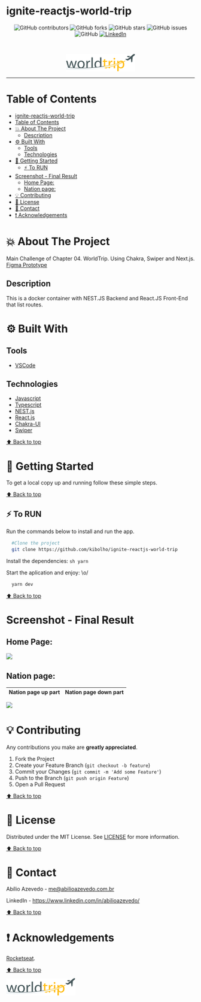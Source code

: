 # ignite-reactjs-world-trip

<!-- BADGES -->
<p align="center">
  <img alt="GitHub contributors" src="https://img.shields.io/github/contributors/kibolho/ignite-reactjs-world-trip?color=green">
  <img alt="GitHub forks" src="https://img.shields.io/github/forks/kibolho/ignite-reactjs-world-trip">
  <img alt="GitHub stars" src="https://img.shields.io/github/stars/kibolho/ignite-reactjs-world-trip">
  <img alt="GitHub issues" src="https://img.shields.io/github/issues/kibolho/ignite-reactjs-world-trip">
  <img alt="GitHub" src="https://img.shields.io/github/license/kibolho/ignite-reactjs-world-trip">
  <a href="https://www.linkedin.com/in/abilioazevedo/">
    <img alt="LinkedIn" src="https://img.shields.io/badge/-LinkedIn-black.svg?style=flat&logo=linkedin&colorB=555">
  </a>
</p>
<br/>

<!-- PROJECT LOGO -->
<p align="center">
  <a href="https://github.com/kibolho/ignite-reactjs-world-trip">
     <img src=".github/logo.png" alt="Logo">
  </a>
</p>

***

<!-- TABLE OF CONTENTS -->
# Table of Contents
- [ignite-reactjs-world-trip](#ignite-reactjs-world-trip)
- [Table of Contents](#table-of-contents)
- [:boom: About The Project](#boom-about-the-project)
  - [Description](#description)
- [:gear: Built With](#gear-built-with)
  - [Tools](#tools)
  - [Technologies](#technologies)
- [:rocket: Getting Started](#rocket-getting-started)
  - [:zap: To RUN](#zap-to-run)
- [Screenshot - Final Result](#screenshot---final-result)
  - [Home Page:](#home-page)
  - [Nation page:](#nation-page)
- [:bulb: Contributing](#bulb-contributing)
- [:memo: License](#memo-license)
- [:e-mail: Contact](#e-mail-contact)
- [:exclamation: Acknowledgements](#exclamation-acknowledgements)
<!-- * [Usage](#usage)
* [Roadmap](#arrows_clockwise-roadmap) -->

<!-- ABOUT THE PROJECT -->
# :boom: About The Project

Main Challenge of Chapter 04. WorldTrip. Using Chakra, Swiper and Next.js.
[Figma Prototype](https://www.figma.com/file/zLovqF0nkE457NOIn2HhOi/Desafio-1-M%C3%B3dulo-4-ReactJS-(Copy)?node-id=0%3A1)

<!-- Project image -->
<!-- <img src=".github/Home.png" alt="Proffy"> -->


## Description
This is a docker container with NEST.JS Backend and React.JS Front-End that list routes.

# :gear: Built With
  ## Tools
  * [VSCode](https://code.visualstudio.com/)

  ## Technologies
  * [Javascript](https://developer.mozilla.org/pt-BR/docs/Learn/JavaScript)
  * [Typescript](https://www.typescriptlang.org/)
  * [NEST.js](https://nestjs.com/)
  * [React.js](https://reactjs.org/)
  * [Chakra-UI](https://chakra-ui.com/)
  * [Swiper](https://swiperjs.com/)

  [:arrow_up: Back to top](#table-of-Contents)


<!-- GETTING STARTED -->
# :rocket: Getting Started

To get a local copy up and running follow these simple steps.

[:arrow_up: Back to top](#table-of-Contents)


## :zap: To RUN
Run the commands below to install and run the app.
  ```sh
    #Clone the project
    git clone https://github.com/kibolho/ignite-reactjs-world-trip
  ```
Install the dependencies:
    ```sh
      yarn
    ```

Start the aplication and enjoy: \o/
```sh
  yarn dev
```

[:arrow_up: Back to top](#table-of-Contents)


# Screenshot - Final Result

## Home Page:

<img src=".github/home.png" width="425"/> 

## Nation page:

Nation page up part            |  Nation page down part  
:-------------------------:|:-------------------------:
<img src=".github/nation.png" width="425"/>

<!-- CONTRIBUTING -->
# :bulb: Contributing

Any contributions you make are **greatly appreciated**.

1. Fork the Project
2. Create your Feature Branch (`git checkout -b feature`)
3. Commit your Changes (`git commit -m 'Add some Feature'`)
4. Push to the Branch (`git push origin Feature`)
5. Open a Pull Request

[:arrow_up: Back to top](#table-of-Contents)

<!-- USAGE EXAMPLES -->
<!-- # Usage

Use this space to show useful examples of how a project can be used. Additional screenshots, code examples and demos work well in this space. You may also link to more resources.

_For more examples, please refer to the [Documentation](https://example.com)_ -->


<!-- LICENSE -->
# :memo: License

Distributed under the MIT License. See [LICENSE](LICENSE.md) for more information.

[:arrow_up: Back to top](#table-of-Contents)


<!-- CONTACT -->
# :e-mail: Contact

Abílio Azevedo - <me@abilioazevedo.com.br>

LinkedIn - <https://www.linkedin.com/in/abilioazevedo/>

[:arrow_up: Back to top](#table-of-Contents)


<!-- ACKNOWLEDGEMENTS -->
# :exclamation: Acknowledgements

[Rocketseat](https://rocketseat.com.br/ "Rocketseat").

[:arrow_up: Back to top](#table-of-Contents)

![project preview](.github/logo.png)